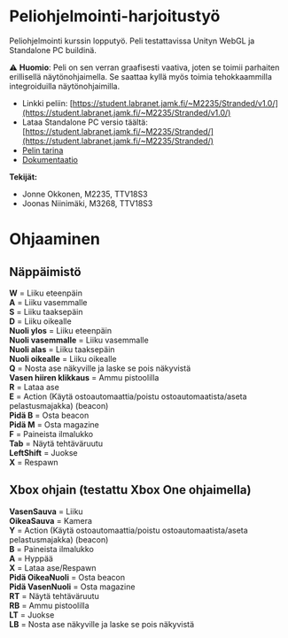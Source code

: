 # Peliohjelmointi-harjoitustyö

Peliohjelmointi kurssin lopputyö. Peli testattavissa Unityn WebGL ja Standalone PC buildinä.

:warning: **Huomio**: Peli on sen verran graafisesti vaativa, joten se toimii parhaiten erillisellä näytönohjaimella. Se saattaa kyllä myös toimia tehokkaammilla integroiduilla näytönohjaimilla.

* Linkki peliin: [https://student.labranet.jamk.fi/~M2235/Stranded/v1.0/](https://student.labranet.jamk.fi/~M2235/Stranded/v1.0/)  
* Lataa Standalone PC versio täältä: [https://student.labranet.jamk.fi/~M2235/Stranded/](https://student.labranet.jamk.fi/~M2235/Stranded/)
* [Pelin tarina](strandedstory.md) 
* [Dokumentaatio](Gamedocs.md)  

**Tekijät:**  
- Jonne Okkonen, M2235, TTV18S3
- Joonas Niinimäki, M3268, TTV18S3
 
# Ohjaaminen

## Näppäimistö

__W__ = Liiku eteenpäin  
__A__ = Liiku vasemmalle  
__S__ = Liiku taaksepäin  
__D__ = Liiku oikealle  
__Nuoli ylos__ = Liiku eteenpäin  
__Nuoli vasemmalle__ = Liiku vasemmalle  
__Nuoli alas__ = Liiku taaksepäin  
__Nuoli oikealle__ = Liiku oikealle  
__Q__ = Nosta ase näkyville ja laske se pois näkyvistä  
__Vasen hiiren klikkaus__ = Ammu pistoolilla  
__R__ = Lataa ase  
__E__ = Action (Käytä ostoautomaattia/poistu ostoautomaatista/aseta pelastusmajakka) (beacon)  
__Pidä B__ = Osta beacon  
__Pidä M__ = Osta magazine  
__F__ = Paineista ilmalukko  
__Tab__ = Näytä tehtäväruutu  
__LeftShift__ = Juokse  
__X__ = Respawn  

## Xbox ohjain (testattu Xbox One ohjaimella)

__VasenSauva__ = Liiku  
__OikeaSauva__ = Kamera  
__Y__ = Action (Käytä ostoautomaattia/poistu ostoautomaatista/aseta pelastusmajakka) (beacon)  
__B__ = Paineista ilmalukko  
__A__ = Hyppää  
__X__ = Lataa ase/Respawn   
__Pidä OikeaNuoli__ = Osta beacon   
__Pidä VasenNuoli__ = Osta magazine  
__RT__ = Näytä tehtäväruutu  
__RB__ = Ammu pistoolilla  
__LT__ = Juokse  
__LB__ = Nosta ase näkyville ja laske se pois näkyvistä  
